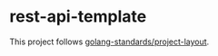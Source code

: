 # rest-api-template

This project follows [golang-standards/project-layout](https://github.com/golang-standards/project-layout).
